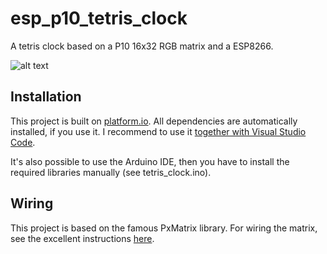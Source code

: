 # esp_p10_tetris_clock
A tetris clock based on a P10 16x32 RGB matrix and a ESP8266.


![alt text](https://j.gifs.com/6RvBDl.gif "Tetris clock")

## Installation
This project is built on [platform.io](http://docs.platformio.org). All dependencies are automatically installed, if you use it. I recommend to use it [together with Visual Studio Code](http://docs.platformio.org/en/latest/ide/vscode.html).

It's also possible to use the Arduino IDE, then you have to install the required libraries manually (see tetris_clock.ino).

## Wiring
This project is based on the famous PxMatrix library. For wiring the matrix, see the excellent instructions [here](https://github.com/2dom/PxMatrix/).
